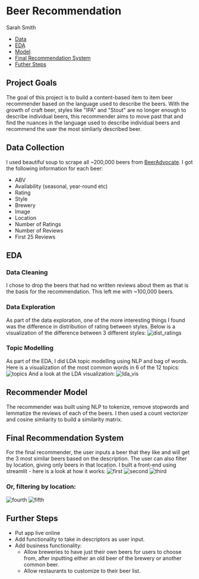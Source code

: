# Beer Recommendation
Sarah Smith

- [Data](#data)
- [EDA](#eda)
- [Model](#model)
- [Final Recommendation System](#sys)
- [Futher Steps](#steps)

## Project Goals
The goal of this project is to build a content-based item to item beer recommender based on the language used to describe the beers. With the growth of craft beer, styles like "IPA" and "Stout" are no longer enough to describe individual beers, this recommender aims to move past that and find the nuances in the language used to describe individual beers and recommend the user the most simliarly described beer.

## Data Collection <a name='data'></a>
I used beautiful soup to scrape all ~200,000 beers from [BeerAdvocate](https://www.beeradvocate.com/). I got the following information for each beer:
- ABV
- Availability (seasonal, year-round etc)
- Rating
- Style
- Brewery
- Image
- Location
- Number of Ratings
- Number of Reviews
- First 25 Reviews

## EDA <a name='eda'></a>
### Data Cleaning
I chose to drop the beers that had no written reviews about them as that is the basis for the recommendation. This left me with ~100,000 beers.

### Data Exploration
As part of the data exploration, one of the more interesting things I found was the difference in distribution of rating between styles. Below is a visualization of the difference between 3 different styles:
![dist_ratings](images/rating_dist.png)

### Topic Modelling
As part of the EDA, I did LDA topic modelling using NLP and bag of words. Here is a visualization of the most common words in 6 of the 12 topics:
![topics](images/topics.png)
And a look at the LDA visualization:
![lda_vis](images/lda_vis.png)

## Recommender Model <a name='model'></a>
The recommender was built using NLP to tokenize, remove stopwords and lemmatize the reviews of each of the beers.
I then used a count vectorizer and cosine simliarity to build a similarity matrix. 

## Final Recommendation System <a name='sys'></a>
For the final recommender, the user inputs a beer that they like and will get the 3 most similar beers based on the description. The user can also filter by location, giving only beers in that location.
I built a front-end using streamlit - here is a look at how it works:
![first](images/app1.png)
![second](images/app2.png)
![third](images/app3.png)
### Or, filtering by location:
![fourth](images/app4.png)
![fifth](images/app5.png)

## Further Steps <a name='steps'></a>
- Put app live online
- Add functionality to take in descriptors as user input.
- Add business functionality:
  - Allow breweries to have just their own beers for users to choose from, after inputting either an old beer of the brewery or another common beer.
  - Allow restaurants to customize to their beer list.
